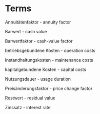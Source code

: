 Terms
=====

Annuitätenfaktor - annuity factor

Barwert - cash value

Barwertfaktor - cash-value factor

betriebsgebundene Kosten - operation costs

Instandhaltungskosten - maintenance costs

kapitalgebundene Kosten - capital costs

Nutzungsdauer - usage duration

Preisänderungsfaktor - price change factor

Restwert - residual value

Zinssatz - interest rate